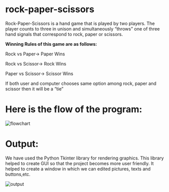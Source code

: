 # rock-paper-scissors
Rock-Paper-Scissors is a hand game that is played by two players. The player counts to three in unison and simultaneously “throws” one of three hand signals that correspond to rock, paper or scissors.

**Winning Rules of this game are as follows:**

Rock vs Paper-> Paper Wins

Rock vs Scissor-> Rock Wins

Paper vs Scissor-> Scissor Wins

If both user and computer chooses same option among rock, paper and scissor then it will be a “tie”



# Here is the flow of the program:

![flowchart](https://user-images.githubusercontent.com/88545150/133618998-575b3771-c655-4ed0-bafd-29a072ed3419.png)


# Output:
We have used the Python Tkinter library for rendering graphics. This library helped to create GUI so that the project becomes more user friendly. It helped to create a window in which we can edited pictures, texts and buttons,etc.

![output](https://user-images.githubusercontent.com/88545150/133619758-0c5c796f-d74e-491a-a0d6-63253c8faaf6.png)
